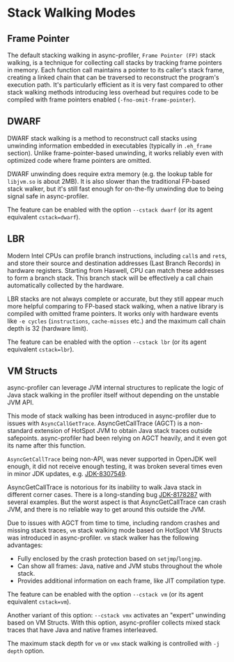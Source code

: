 # Stack Walking Modes

## Frame Pointer

The default stacking walking in async-profiler, `Frame Pointer (FP)` stack walking, is a technique for collecting call
stacks by tracking frame pointers in memory. Each function call maintains a pointer to its caller's stack frame, creating
a linked chain that can be traversed to reconstruct the program's execution path. It's particularly efficient as it is
very fast compared to other stack walking methods introducing less overhead but requires code to be compiled with frame
pointers enabled (`-fno-omit-frame-pointer`).

## DWARF

DWARF stack walking is a method to reconstruct call stacks using unwinding information embedded in executables
(typically in `.eh_frame` section). Unlike frame-pointer-based unwinding, it works reliably even with optimized code
where frame pointers are omitted.

DWARF unwinding does require extra memory (e.g. the lookup table for `libjvm.so` is about 2MB).
It is also slower than the traditional FP-based stack walker, but it's still fast enough for on-the-fly unwinding
due to being signal safe in async-profiler.

The feature can be enabled with the option `--cstack dwarf` (or its agent equivalent `cstack=dwarf`).

## LBR

Modern Intel CPUs can profile branch instructions, including `call`s and `ret`s, and store their source and destination
addresses (Last Branch Records) in hardware registers. Starting from Haswell, CPU can match these addresses to form a
branch stack. This branch stack will be effectively a call chain automatically collected by the hardware. 

LBR stacks are not always complete or accurate, but they still appear much more helpful comparing to FP-based stack
walking, when a native library is compiled with omitted frame pointers. It works only with hardware events like
`-e cycles` (`instructions`, `cache-misses` etc.) and the maximum call chain depth is 32 (hardware limit).

The feature can be enabled with the option `--cstack lbr` (or its agent equivalent `cstack=lbr`). 

## VM Structs

async-profiler can leverage JVM internal structures to replicate the logic of Java stack walking
in the profiler itself without depending on the unstable JVM API.

This mode of stack walking has been introduced in async-profiler due to issues with `AsyncCallGetTrace`.
AsyncGetCallTrace (AGCT) is a non-standard extension of HotSpot JVM to obtain Java stack traces outside safepoints.
async-profiler had been relying on AGCT heavily, and it even got its name after this function.

`AsyncGetCallTrace` being non-API, was never supported in OpenJDK well enough, it did not receive enough testing, it was
broken several times even in minor JDK updates, e.g. [JDK-8307549](https://bugs.openjdk.org/browse/JDK-8307549).

AsyncGetCallTrace is notorious for its inability to walk Java stack in different corner cases. There is a long-standing
bug [JDK-8178287](https://bugs.openjdk.org/browse/JDK-8178287) with several examples. But the worst aspect is that
AsyncGetCallTrace can crash JVM, and there is no reliable way to get around this outside the JVM.

Due to issues with AGCT from time to time, including random crashes and missing stack traces,
`vm` stack walking mode based on HotSpot VM Structs was introduced in async-profiler.
`vm` stack walker has the following advantages:
- Fully enclosed by the crash protection based on `setjmp`/`longjmp`.
- Can show all frames: Java, native and JVM stubs throughout the whole stack.
- Provides additional information on each frame, like JIT compilation type.

The feature can be enabled with the option `--cstack vm` (or its agent equivalent `cstack=vm`).

Another variant of this option: `--cstack vmx` activates an "expert" unwinding based on VM Structs.
With this option, async-profiler collects mixed stack traces that have Java and native frames interleaved.

The maximum stack depth for `vm` or `vmx` stack walking is controlled with `-j depth` option.
